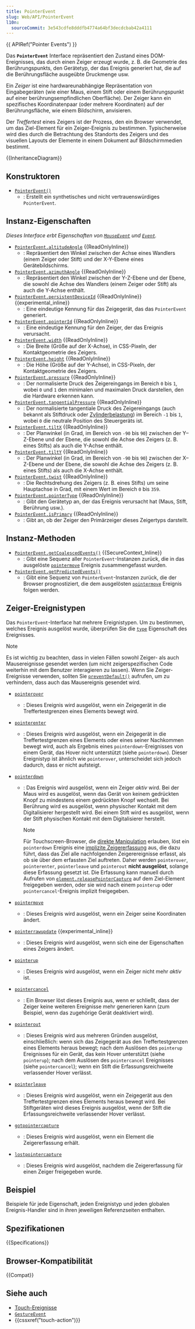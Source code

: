 ```yaml
---
title: PointerEvent
slug: Web/API/PointerEvent
l10n:
  sourceCommit: 3e543cdfe8dddfb4774a64bf3decdcbab42a4111
---
```


{{ APIRef("Pointer Events") }}

Das **`PointerEvent`** Interface repräsentiert den Zustand eines DOM-Ereignisses, das durch einen Zeiger erzeugt wurde, z. B. die Geometrie des Berührungspunkts, den Gerätetyp, der das Ereignis generiert hat, die auf die Berührungsfläche ausgeübte Druckmenge usw.

Ein _Zeiger_ ist eine hardwareunabhängige Repräsentation von Eingabegeräten (wie einer Maus, einem Stift oder einem Berührungspunkt auf einer berührungsempfindlichen Oberfläche). Der Zeiger kann ein spezifisches Koordinatenpaar (oder mehrere Koordinaten) auf der Berührungsfläche, wie einem Bildschirm, anvisieren.

Der _Treffertest_ eines Zeigers ist der Prozess, den ein Browser verwendet, um das Ziel-Element für ein Zeiger-Ereignis zu bestimmen. Typischerweise wird dies durch die Betrachtung des Standorts des Zeigers und des visuellen Layouts der Elemente in einem Dokument auf Bildschirmmedien bestimmt.

{{InheritanceDiagram}}

## Konstruktoren

- [`PointerEvent()`](/de/docs/Web/API/PointerEvent/PointerEvent)
  - : Erstellt ein synthetisches und nicht vertrauenswürdiges `PointerEvent`.

## Instanz-Eigenschaften

_Dieses Interface erbt Eigenschaften von [`MouseEvent`](/de/docs/Web/API/MouseEvent) und [`Event`](/de/docs/Web/API/Event)._

- [`PointerEvent.altitudeAngle`](/de/docs/Web/API/PointerEvent/altitudeAngle) {{ReadOnlyInline}}
  - : Repräsentiert den Winkel zwischen der Achse eines Wandlers (einem Zeiger oder Stift) und der X-Y-Ebene eines Gerätebildschirms.
- [`PointerEvent.azimuthAngle`](/de/docs/Web/API/PointerEvent/azimuthAngle) {{ReadOnlyInline}}
  - : Repräsentiert den Winkel zwischen der Y-Z-Ebene und der Ebene, die sowohl die Achse des Wandlers (einem Zeiger oder Stift) als auch die Y-Achse enthält.
- [`PointerEvent.persistentDeviceId`](/de/docs/Web/API/PointerEvent/persistentDeviceId) {{ReadOnlyInline}} {{experimental_inline}}
  - : Eine eindeutige Kennung für das Zeigegerät, das das `PointerEvent` generiert.
- [`PointerEvent.pointerId`](/de/docs/Web/API/PointerEvent/pointerId) {{ReadOnlyInline}}
  - : Eine eindeutige Kennung für den Zeiger, der das Ereignis verursacht.
- [`PointerEvent.width`](/de/docs/Web/API/PointerEvent/width) {{ReadOnlyInline}}
  - : Die Breite (Größe auf der X-Achse), in CSS-Pixeln, der Kontaktgeometrie des Zeigers.
- [`PointerEvent.height`](/de/docs/Web/API/PointerEvent/height) {{ReadOnlyInline}}
  - : Die Höhe (Größe auf der Y-Achse), in CSS-Pixeln, der Kontaktgeometrie des Zeigers.
- [`PointerEvent.pressure`](/de/docs/Web/API/PointerEvent/pressure) {{ReadOnlyInline}}
  - : Der normalisierte Druck des Zeigereingangs im Bereich `0` bis `1`, wobei `0` und `1` den minimalen und maximalen Druck darstellen, den die Hardware erkennen kann.
- [`PointerEvent.tangentialPressure`](/de/docs/Web/API/PointerEvent/tangentialPressure) {{ReadOnlyInline}}
  - : Der normalisierte tangentiale Druck des Zeigereingangs (auch bekannt als Stiftdruck oder [Zylinderbelastung](https://en.wikipedia.org/wiki/Cylinder_stress)) im Bereich `-1` bis `1`, wobei `0` die neutrale Position des Steuergeräts ist.
- [`PointerEvent.tiltX`](/de/docs/Web/API/PointerEvent/tiltX) {{ReadOnlyInline}}
  - : Der Planwinkel (in Grad, im Bereich von `-90` bis `90`) zwischen der Y–Z-Ebene und der Ebene, die sowohl die Achse des Zeigers (z. B. eines Stifts) als auch die Y-Achse enthält.
- [`PointerEvent.tiltY`](/de/docs/Web/API/PointerEvent/tiltY) {{ReadOnlyInline}}
  - : Der Planwinkel (in Grad, im Bereich von `-90` bis `90`) zwischen der X–Z-Ebene und der Ebene, die sowohl die Achse des Zeigers (z. B. eines Stifts) als auch die X-Achse enthält.
- [`PointerEvent.twist`](/de/docs/Web/API/PointerEvent/twist) {{ReadOnlyInline}}
  - : Die Rechtsdrehung des Zeigers (z. B. eines Stifts) um seine Hauptachse in Grad, mit einem Wert im Bereich `0` bis `359`.
- [`PointerEvent.pointerType`](/de/docs/Web/API/PointerEvent/pointerType) {{ReadOnlyInline}}
  - : Gibt den Gerätetyp an, der das Ereignis verursacht hat (Maus, Stift, Berührung usw.).
- [`PointerEvent.isPrimary`](/de/docs/Web/API/PointerEvent/isPrimary) {{ReadOnlyInline}}
  - : Gibt an, ob der Zeiger den Primärzeiger dieses Zeigertyps darstellt.

## Instanz-Methoden

- [`PointerEvent.getCoalescedEvents()`](/de/docs/Web/API/PointerEvent/getCoalescedEvents) {{SecureContext_Inline}}
  - : Gibt eine Sequenz aller `PointerEvent`-Instanzen zurück, die in das ausgelöste [`pointermove`](/de/docs/Web/API/Element/pointermove_event) Ereignis zusammengefasst wurden.
- [`PointerEvent.getPredictedEvents()`](/de/docs/Web/API/PointerEvent/getPredictedEvents)
  - : Gibt eine Sequenz von `PointerEvent`-Instanzen zurück, die der Browser prognostiziert, die dem ausgelösten [`pointermove`](/de/docs/Web/API/Element/pointermove_event) Ereignis folgen werden.

## Zeiger-Ereignistypen

Das `PointerEvent`-Interface hat mehrere Ereignistypen. Um zu bestimmen, welches Ereignis ausgelöst wurde, überprüfen Sie die [`type`](/de/docs/Web/API/Event/type) Eigenschaft des Ereignisses.

> [!NOTE]
> Es ist wichtig zu beachten, dass in vielen Fällen sowohl Zeiger- als auch Mausereignisse gesendet werden (um nicht zeigerspezifischen Code weiterhin mit dem Benutzer interagieren zu lassen). Wenn Sie Zeiger-Ereignisse verwenden, sollten Sie [`preventDefault()`](/de/docs/Web/API/Event/preventDefault) aufrufen, um zu verhindern, dass auch das Mausereignis gesendet wird.

- [`pointerover`](/de/docs/Web/API/Element/pointerover_event)
  - : Dieses Ereignis wird ausgelöst, wenn ein Zeigegerät in die Treffertestgrenzen eines Elements bewegt wird.
- [`pointerenter`](/de/docs/Web/API/Element/pointerenter_event)
  - : Dieses Ereignis wird ausgelöst, wenn ein Zeigegerät in die Treffertestgrenzen eines Elements oder eines seiner Nachkommen bewegt wird, auch als Ergebnis eines `pointerdown`-Ereignisses von einem Gerät, das Hover nicht unterstützt (siehe `pointerdown`). Dieser Ereignistyp ist ähnlich wie `pointerover`, unterscheidet sich jedoch dadurch, dass er nicht aufsteigt.
- [`pointerdown`](/de/docs/Web/API/Element/pointerdown_event)

  - : Das Ereignis wird ausgelöst, wenn ein Zeiger _aktiv_ wird. Bei der Maus wird es ausgelöst, wenn das Gerät von keinem gedrückten Knopf zu mindestens einem gedrückten Knopf wechselt. Bei Berührung wird es ausgelöst, wenn physischer Kontakt mit dem Digitalisierer hergestellt wird. Bei einem Stift wird es ausgelöst, wenn der Stift physischen Kontakt mit dem Digitalisierer herstellt.

    > [!NOTE]
    > Für Touchscreen-Browser, die [direkte Manipulation](https://w3c.github.io/pointerevents/#dfn-direct-manipulation) erlauben, löst ein `pointerdown` Ereignis eine [implizite Zeigererfassung](https://w3c.github.io/pointerevents/#dfn-implicit-pointer-capture) aus, die dazu führt, dass das Ziel alle nachfolgenden Zeigerereignisse erfasst, als ob sie über dem erfassten Ziel auftreten. Daher werden `pointerover`, `pointerenter`, `pointerleave` und `pointerout` **nicht ausgelöst**, solange diese Erfassung gesetzt ist. Die Erfassung kann manuell durch Aufrufen von [`element.releasePointerCapture`](/de/docs/Web/API/Element/releasePointerCapture) auf dem Ziel-Element freigegeben werden, oder sie wird nach einem `pointerup` oder `pointercancel`-Ereignis implizit freigegeben.

- [`pointermove`](/de/docs/Web/API/Element/pointermove_event)
  - : Dieses Ereignis wird ausgelöst, wenn ein Zeiger seine Koordinaten ändert.
- [`pointerrawupdate`](/de/docs/Web/API/Element/pointerrawupdate_event) {{experimental_inline}}
  - : Dieses Ereignis wird ausgelöst, wenn sich eine der Eigenschaften eines Zeigers ändert.
- [`pointerup`](/de/docs/Web/API/Element/pointerup_event)
  - : Dieses Ereignis wird ausgelöst, wenn ein Zeiger nicht mehr _aktiv_ ist.
- [`pointercancel`](/de/docs/Web/API/Element/pointercancel_event)
  - : Ein Browser löst dieses Ereignis aus, wenn er schließt, dass der Zeiger keine weiteren Ereignisse mehr generieren kann (zum Beispiel, wenn das zugehörige Gerät deaktiviert wird).
- [`pointerout`](/de/docs/Web/API/Element/pointerout_event)
  - : Dieses Ereignis wird aus mehreren Gründen ausgelöst, einschließlich: wenn sich das Zeigegerät aus den Treffertestgrenzen eines Elements heraus bewegt; nach dem Auslösen des `pointerup` Ereignisses für ein Gerät, das kein Hover unterstützt (siehe `pointerup`); nach dem Auslösen des `pointercancel` Ereignisses (siehe `pointercancel`); wenn ein Stift die Erfassungsreichweite verlassender Hover verlässt.
- [`pointerleave`](/de/docs/Web/API/Element/pointerleave_event)
  - : Dieses Ereignis wird ausgelöst, wenn ein Zeigegerät aus den Treffertestgrenzen eines Elements heraus bewegt wird. Bei Stiftgeräten wird dieses Ereignis ausgelöst, wenn der Stift die Erfassungsreichweite verlassender Hover verlässt.
- [`gotpointercapture`](/de/docs/Web/API/Element/gotpointercapture_event)
  - : Dieses Ereignis wird ausgelöst, wenn ein Element die Zeigererfassung erhält.
- [`lostpointercapture`](/de/docs/Web/API/Element/lostpointercapture_event)
  - : Dieses Ereignis wird ausgelöst, nachdem die Zeigererfassung für einen Zeiger freigegeben wurde.

## Beispiel

Beispiele für jede Eigenschaft, jeden Ereignistyp und jeden globalen Ereignis-Handler sind in ihren jeweiligen Referenzseiten enthalten.

## Spezifikationen

{{Specifications}}

## Browser-Kompatibilität

{{Compat}}

## Siehe auch

- [Touch-Ereignisse](/de/docs/Web/API/Touch_events)
- [`GestureEvent`](/de/docs/Web/API/GestureEvent)
- {{cssxref("touch-action")}}
